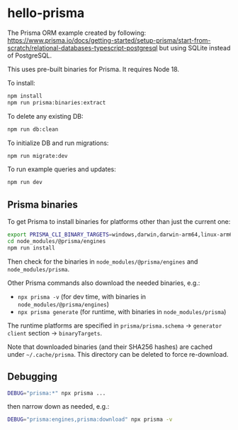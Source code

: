 # hello-prisma

The Prisma ORM example created by following: https://www.prisma.io/docs/getting-started/setup-prisma/start-from-scratch/relational-databases-typescript-postgresql
but using SQLite instead of PostgreSQL.

This uses pre-built binaries for Prisma. It requires Node 18. 

To install:
```bash
npm install
npm run prisma:binaries:extract
```

To delete any existing DB:
```bash
npm run db:clean
```

To initialize DB and run migrations:
```bash
npm run migrate:dev
```

To run example queries and updates:
```bash
npm run dev
```


## Prisma binaries

To get Prisma to install binaries for platforms other than just the current one:

```bash
export PRISMA_CLI_BINARY_TARGETS=windows,darwin,darwin-arm64,linux-arm64-openssl-3.0.x,linux-musl-arm64-openssl-3.0.x
cd node_modules/@prisma/engines
npm run install
```

Then check for the binaries in `node_modules/@prisma/engines` and `node_modules/prisma`.

Other Prisma commands also download the needed binaries, e.g.:
- `npx prisma -v` (for dev time, with binaries in `node_modules/@prisma/engines`)
- `npx prisma generate` (for runtime, with binaries in `node_modules/prisma`)

The runtime platforms are specified in `prisma/prisma.schema` -> `generator client` section -> `binaryTargets`.

Note that downloaded binaries (and their SHA256 hashes) are cached under `~/.cache/prisma`. This directory can be deleted to force re-download.

## Debugging
```bash
DEBUG="prisma:*" npx prisma ...
```
then narrow down as needed, e.g.:

```bash
DEBUG="prisma:engines,prisma:download" npx prisma -v
```
